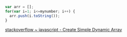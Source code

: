 ```javascript
var arr = [];
for(var i=1; i<=mynumber; i++) {
  arr.push(i.toString());
}
```
[stackoverflow ~ javascript - Create Simple Dynamic Array](https://stackoverflow.com/a/10451941)
